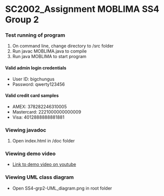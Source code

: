 # SC2002_Assignment MOBLIMA SS4 Group 2

### Test running of program
1. On command line, change directory to /src folder
2. Run javac MOBLIMA.java to compile
3. Run java MOBLIMA to start program

#### Valid admin login credentials
- User ID: bigchungus
- Password: qwerty123456

#### Valid credit card samples
- AMEX: 378282246310005
- Mastercard: 2221000000000009
- Visa: 4012888888881881

### Viewing javadoc
1. Open index.html in /doc folder

### Viewing demo video
- [Link to demo video on youtube](https://www.youtube.com/watch?v=lUTCg_Eu7Jc)

### Viewing UML class diagram
- Open SS4-grp2-UML_diagram.png in root folder
